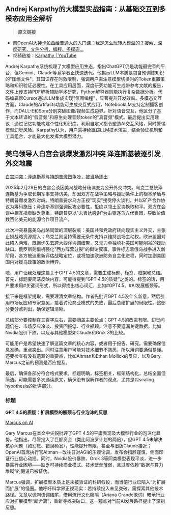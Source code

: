 ## Andrej Karpathy的大模型实战指南：从基础交互到多模态应用全解析

> **原文链接**
- [前OpenAI大神卡帕西给普通人的入门课：我是怎么玩转大模型的？搜索、深度研究、文件分析、编程、多模态...](https://mp.weixin.qq.com/s/Y9-rG61enMJLYyll14mMMg)
- 视频链接：[Karpathy | YouTube](https://www.youtube.com/watch?v=EWvNQjAaOHw)

Andrej Karpathy系统梳理了大模型应用生态，指出ChatGPT仍是功能最完善的平台，但Gemini、Claude等竞争者正快速迭代。他揭示LLM本质是包含预训练知识的"压缩文件"，其知识存在时效限制，强调用户需注意模型切换时的Token重置策略和知识验证必要性。在工具应用层面，深度研究功能可生成带参考文献的报告，文件上传支持PDF解析辅助学术研究，Python解释器则能执行复杂数据分析。代码编辑器Cursor通过LLM集成实现"氛围编程"，显著提升开发效率。多模态交互方面，Claude的Artifacts功能可生成交互式应用，NotebookLM支持定制播客创作，而DALL-E和Sora分别突破图像/视频生成边界。针对语音交互，他区分了基于文本转译的"假音频"和原生处理音频token的"真音频"模式。最后提出实用建议：通过记忆功能构建个性化知识库，利用自定义指令塑造AI交互风格，同时警惕模型幻觉风险。Karpathy认为，用户需持续跟踪LLM技术演进，结合验证机制和工具组合，才能最大化发挥大模型潜力。



## 美乌领导人白宫会谈爆发激烈冲突 泽连斯基被逐引发外交地震

[白宫冲突：泽连斯基与特朗普激烈争吵，被当场逐出](https://mp.weixin.qq.com/s/t1ARkd5seyQvAW-HHNX3RQ)


2025年2月28日的白宫会谈因美乌战略分歧演变为公开外交冲突。乌克兰总统泽连斯基为争取长期军事支持访美，却因双方在战争策略与援助条件上的根本矛盾与特朗普爆发激烈对峙。特朗普要求乌方正视"现实"接受停火谈判，并以矿产合作协议为筹码施压；泽连斯基则强调反攻必要性，拒绝以领土妥协换取和平。双方在会谈中相互指责缺乏尊重，特朗普更以"未表达感谢"为由驱逐乌方代表团，导致价值数百亿美元的能源合作项目流产。

此次冲突暴露美乌战略同盟的深层裂痕：美国共和党政府转向现实主义外交，主张止损战略资源投入；乌克兰则坚持需要无条件支持以维持战场主动权。欧洲盟国对此陷入两难，既担忧失去跨大西洋协调纽带，又无力单独填补美国可能削减的援助缺口。俄罗斯则借机强化"西方阵营分裂"的舆论叙事。事件标志着俄乌战争进入新阶段，各方被迫重新评估战略定位，或将加速欧洲防务自主化进程，同时加剧美国国内对援乌政策的政治博弈。

嗯，用户让我处理这篇关于GPT 4.5的文章，需要生成标题、标签、框架和总结。首先，标题要简洁反映内容，可能得提到“GPT 4.5的质疑”之类的。标签的话，用户要求用#关键词形式，所以得找出核心词汇，比如#GPT4.5、#AI发展瓶颈等。

接下来是框架提取，需要理清文章结构。作者先批评GPT 4.5没什么新意，然后引用市场反应和专家意见，接着讨论商业模式的失败，最后总结扩展的局限性。这部分要分点列出，确保逻辑清晰。

总结部分要控制在三百字左右，需要涵盖主要论点：GPT 4.5的改进有限、幻觉问题仍在、市场反应冷淡、投资回报低、行业瓶颈。注意不要遗漏关键数据，比如Nvidia股价下跌，以及与其他模型如Claude和Grok 3的比较。

可能用户是希望快速了解这篇文章的核心内容，或者用于报告、研究。需要确保信息准确，重点突出。同时注意用户可能对技术细节不熟悉，所以用词要通俗易懂。还要检查有没有遗漏的重要点，比如Altman和Ethan Mollick的反应，以及Gary Marcus之前的预测是否应提及。

最后，确保各部分符合格式要求，标题明确，标签相关，框架结构化，总结全面但简洁。可能需要多次通读原文，确保没有误解作者的观点，尤其是对scaling hypothesis的批评部分。




### 标题  
**GPT 4.5的质疑：扩展模型的瓶颈与行业泡沫的反思**

[Marcus on AI](https://garymarcus.substack.com/p/hot-take-gpt-45-is-a-nothing-burger)

Gary Marcus在本文中尖锐批评了GPT 4.5的平庸表现及大模型行业的泡沫化趋势。他指出，尽管投入了巨额资金（类比阿波罗计划的两倍），但GPT 4.5未解决核心问题（如幻觉、错误频发），性能提升有限，甚至与旧版Claude接近；OpenAI首席执行官Altman一改往日对AGI的乐观论调，发布会措辞谨慎，侧面印证行业信心动摇。同时，Nvidia股价暴跌、Grok 3等同类模型表现平淡，进一步暴露行业困境——缺乏可持续商业模式、技术壁垒薄弱，且过度依赖“数据与算力堆砌”的假设已被证伪。  

Marcus强调，扩展模型本质上是未被验证的科研假设，而当前行业已陷入“为扩展而扩展”的怪圈。他呼吁科学界正视现实：若持续投入未见突破，需探索其他技术路径。文章以讽刺语调结尾，借用流行文化隐喻（Ariana Grande歌词）暗示行业应对扩展模型“断舍离”，重新寻找突破口。这一观点对当前AI发展路径提出了深刻反思。